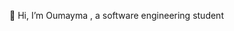 👋 Hi, I’m Oumayma , a software engineering student



<!---
Oumayma-hy/Oumayma-hy is a ✨ special ✨ repository because its `README.md` (this file) appears on your GitHub profile.
You can click the Preview link to take a look at your changes.
--->
